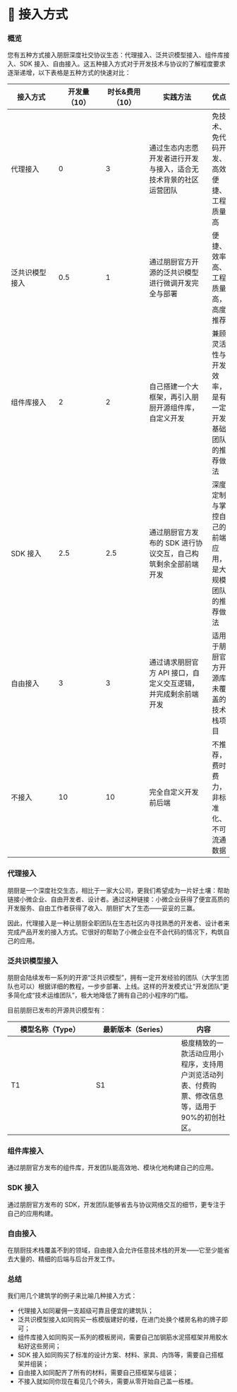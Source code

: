 # 🎹 接入方式

### 概览

您有五种方式接入朋厨深度社交协议生态：代理接入、泛共识模型接入、组件库接入、SDK 接入、自由接入。这五种接入方式对于开发技术与协议的了解程度要求逐渐递增，以下表格是五种方式的快速对比：

<table><thead><tr><th width="128">接入方式</th><th width="114" data-type="number">开发量（10）</th><th width="101" data-type="number">时长&#x26;费用（10）</th><th width="183">实践方法</th><th>优点</th></tr></thead><tbody><tr><td>代理接入</td><td>0</td><td>3</td><td>通过生态内志愿开发者进行开发与接入，适合无技术背景的社区运营团队</td><td>免技术、免代码开发、高效便捷、工程质量高</td></tr><tr><td>泛共识模型接入</td><td>0.5</td><td>1</td><td>通过朋厨官方开源的泛共识模型进行微调开发完全与部署</td><td>便捷、效率高、工程质量高，高度推荐</td></tr><tr><td>组件库接入</td><td>2</td><td>2</td><td>自己搭建一个大框架，再引入朋厨开源组件库，自定义开发</td><td>兼顾灵活性与开发效率，是有一定开发基础团队的推荐做法</td></tr><tr><td>SDK 接入</td><td>2.5</td><td>2.5</td><td>通过朋厨官方发布的 SDK 进行协议交互，自己构筑剩余全部前端开发</td><td>深度定制与掌控自己的前端应用，是大规模团队的推荐做法</td></tr><tr><td>自由接入</td><td>3</td><td>3</td><td>通过请求朋厨官方 API 接口，自定义交互逻辑，并完成剩余前端开发</td><td>适用于朋厨官方开源库未覆盖的技术栈项目</td></tr><tr><td>不接入</td><td>10</td><td>10</td><td>完全自定义开发前后端</td><td>不推荐，费时费力，非标准化、不可流通数据</td></tr></tbody></table>



### 代理接入

朋厨是一个深度社交生态，相比于一家大公司，更我们希望成为一片好土壤：帮助链接小微企业、自由开发者、设计者。通过这种链接：小微企业获得了便宜高质的开发服务、自由工作者获得了收入、朋厨扩大了生态——妥妥的三赢。

因此，代理接入是一种让朋厨全职团队在生态社区内寻找熟悉的开发者、设计者来完成产品开发的接入方式。它很好的帮助了小微企业在不会代码的情况下，构筑自己的应用。



### 泛共识模型接入

朋厨会陆续发布一系列的开源“泛共识模型”，拥有一定开发经验的团队（大学生团队也可以）根据详细的教程，一步步部署、上线。这样的开发模式让“开发团队”更多简化成“技术运维团队”，极大地降低了拥有自己的小程序的门槛。

目前朋厨已发布的开源共识模型有：

<table><thead><tr><th width="177">模型名称（Type）</th><th width="177">最新版本（Series）</th><th>内容</th></tr></thead><tbody><tr><td>T1</td><td>S1</td><td>极度精致的一款活动应用小程序，支持用户浏览活动列表、付费购票、修改信息等，适用于90%的初创社区。</td></tr></tbody></table>



### 组件库接入

通过朋厨官方发布的组件库，开发团队能高效地、模块化地构建自己的应用。



### SDK 接入

通过朋厨官方发布的 SDK，开发团队能够省去与协议网络交互的细节，更专注于自己的应用构建。



### 自由接入

在朋厨技术栈覆盖不到的领域，自由接入会允许任意技术栈的开发——它至少能省去大量的、精细的后端与后台开发工作。



### 总结

我们用几个建筑学的例子来比喻几种接入方式：

* 代理接入如同雇佣一支超级可靠且便宜的建筑队；
* 泛共识模型接入如同购买一栋模版建好的楼，在进门处换个楼房名称的牌子即可；
* 组件库接入如同购买一系列的模板房间，需要自己加钢筋水泥搭框架并用胶水粘好这些房间；
* SDK 接入如同购买了标准的设计方案、材料、家具、内饰等，需要自己搭框架并组装；
* 自由接入如同配齐了所有的材料，需要自己搭框架与组装；
* 不接入就如同你现在看见几个砖头，需要从零开始自己盖一栋楼。



